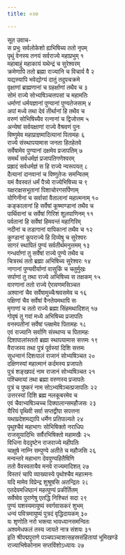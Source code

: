 ```yaml
---
title: ०२७

---
```

सूत उवाच-  
स प्रभुः सर्वलोकेशो ह्यभिषिच्य ततो नृपम्  
पृथुं वेनस्य तनयं सर्वराज्ये महाप्रभुम् १  
महाबाहुं महाकायं यथेन्द्रं च सुरेश्वरम्  
क्रमेणापि ततो ब्रह्मा राज्यानि च विचार्य वै २  
यद्यस्यापि भवेद्योग्यं दातुं तदुपचक्रमे  
वृक्षाणां ब्राह्मणानां च ग्रहर्क्षाणां तथैव च ३  
सोमं राज्ये सोभ्यषिञ्चत्तपसां च महामतिः  
धर्माणां धर्मयज्ञानां पुण्यानां पुण्यतेजसाम् ४  
अपां मध्ये तथा देवं तीर्थानां हि तथैव च  
वरुणं सोभिषिच्यैव रत्नानां च द्विजोत्तम ५  
अन्येषां सर्वयक्षाणां राज्ये वैश्रवणं पुनः  
विष्णुमेव महाप्राज्ञमादित्यानां पितामहः ६  
राज्ये संस्थापयामास जनता हितहेतवे  
सर्वेषामेव पुण्यानां दक्षमेव प्रजापतिम् ७  
समर्थं सर्वधर्मज्ञं प्रजापतिगणेश्वरम्  
प्रह्रादं सर्वधर्मज्ञं स हि राज्ये न्यरूपयत् ८  
दैत्यानां दानवानां च विष्णुतेजः समन्वितम्  
यमं वैवस्वतं धर्मं पैत्र्ये राज्येभिषिच्य च ९  
यक्षराक्षसभूतानां पिशाचोरगसर्पिणाम्  
योगिनीनां च सर्वासां वैतालानां महात्मनाम् १०  
कङ्कालानां हि सर्वेषां कूष्माण्डानां तथैव च  
पार्थिवानां च सर्वेषां गिरिशं शूलपाणिनम् ११  
पर्वतानां हि सर्वेषां हिमवन्तं महागिरिम्  
नदीनां च तडागानां वापिकानां तथैव च १२  
कुण्डानां कूपराज्ये हि दिव्येषु च सुरेश्वरः  
सागरं स्थापितं पुण्यं सर्वतीर्थमनुत्तमम् १३  
गन्धर्वाणां तु सर्वेषां राज्ये पुण्ये तथैव च  
चित्ररथं ततो ब्रह्मा अभिषिच्य सुरेश्वरः १४  
नागानां पुण्यवीर्याणां वासुकिं च चतुर्मुखः  
सर्पाणां तु तथा राज्ये अभिषिच्य स तक्षकम् १५  
वारणानां ततो राज्ये ऐरावणमसिञ्चत  
अश्वानां चैव सर्वेषामुच्चैःश्रवसमेव च १६  
पक्षिणां चैव सर्वेषां वैनतेयमथापि सः  
मृगाणां च ततो राज्ये ब्रह्मा सिंहमथादिशत् १७  
गोवृषं तु गवां मध्ये अभिषिच्य प्रजापतिः  
वनस्पतीनां सर्वेषां प्लक्षमेव पितामहः १८  
एवं राज्यानि सर्वाणि संस्थाप्य च पितामहः  
दिशापालांस्ततो ब्रह्मा स्थापयामास सत्तमः १९  
वैराजस्य तथा पुत्रं पूर्वस्यां दिशि सत्तमः  
सुधन्वानं दिशःपालं राजानं सोभ्यषिञ्चत २०  
दक्षिणस्यां महात्मानं कर्दमस्य प्रजापतेः  
पुत्रं शङ्खपदं नाम राजानं सोभ्यषिञ्चत २१  
पश्चिमायां तथा ब्रह्मा वरुणस्य प्रजापतेः  
पुत्रं च पुष्करं नाम सोऽभ्यषिञ्चत्प्रजापतिः २२  
उत्तरस्यां दिशि ब्रह्म नलकूबरमेव च  
एवं चैवाभ्यषिञ्चच्च दिक्पालान्समहौजसः २३  
यैरियं पृथिवी सर्वा सप्तद्वीपा सपत्तना  
यथाप्रदेशमद्यापि धर्मेण प्रतिपाल्यते २४  
पृथुश्चैवं महाभागः सोभिषिक्तो नराधिपः  
राजसूयादिभिः सर्वैरभिषिक्तो महामखैः २५  
विधिना वेददृष्टेन राजराज्ये महीपतिः  
चाक्षुषे नाम्नि सम्पुण्ये अतीते च महौजसि २६  
मन्वन्तरे महाभाग देवपुण्यहितैषिणि  
ततो वैवस्वतायैव मनवे राज्यमादिशत् २७  
विस्तरं चापि व्याख्यास्ये पृथोश्चैव महात्मनः  
यदि मामेव विप्रेन्द्र शुश्रूषसि अतन्द्रितः २८  
एतदेवमधिष्ठानं महत्पुण्यं प्रकीर्तितम्  
सर्वेष्वेव पुराणेषु एतद्धि निश्चितं सदा २९  
पुण्यं यशस्यमायुष्यं स्वर्गवासकरं शुभम्  
धन्यं पवित्रमायुष्यं पुत्रदं वृद्धिदायकम् ३०  
यः शृणोति नरो भक्त्या भावध्यानसमन्वितः  
अश्वमेधफलं तस्य जायते नात्र संशयः ३१  
इति श्रीपद्मपुराणे पञ्चपञ्चाशत्सहस्रसंहितायां भूमिखण्डे  
राज्याभिषेकोनाम सप्तविंशोऽध्यायः २७